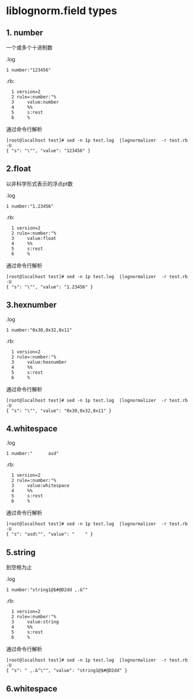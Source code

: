 # liblognorm.field types

##  1. number

一个或多个十进制数

.log

```shell
1 number:"123456"
```

.rb:

``` shell	
  1 version=2
  2 rule=:number:"%
  3     value:number
  4     %%
  5     s:rest
  6     %
```

通过命令行解析

``` shell
[root@localhost test]# sed -n 1p test.log  |lognormalizer  -r test.rb -U
{ "s": "\"", "value": "123456" }
```

## 2.float

以非科学形式表示的浮点pt数

.log

```shell
1 number:"1.23456"
```

.rb:

```shell	
  1 version=2
  2 rule=:number:"%
  3     value:float
  4     %%
  5     s:rest
  6     %
```

通过命令行解析

```shell
[root@localhost test]# sed -n 1p test.log  |lognormalizer  -r test.rb -U
{ "s": "\"", "value": "1.23456" }
```

## 3.hexnumber

.log

```shell
1 number:"0x30,0x32,0x11"
```

.rb:

```shell	
  1 version=2
  2 rule=:number:"%
  3     value:hexnumber
  4     %%
  5     s:rest
  6     %
```

通过命令行解析

```shell
[root@localhost test]# sed -n 1p test.log  |lognormalizer  -r test.rb -U
{ "s": "\"", "value": "0x30,0x32,0x11" }
```

## 4.whitespace

.log

```shell
1 number:"      asd"
```

.rb:

```shell	
  1 version=2
  2 rule=:number:"%
  3     value:whitespace
  4     %%
  5     s:rest
  6     %
```

通过命令行解析

```shell
[root@localhost test]# sed -n 1p test.log  |lognormalizer  -r test.rb -U
{ "s": "asd\"", "value": "    " }
```

## 5.string

到空格为止

.log

```shell
1 number:"string1@$#@D2dd ,.&^"
```

.rb:

```shell	
  1 version=2
  2 rule=:number:"%
  3     value:string
  4     %%
  5     s:rest
  6     %
```

通过命令行解析

```shell
[root@localhost test]# sed -n 1p test.log  |lognormalizer  -r test.rb -U
{ "s": " ,.&^\"", "value": "string1@$#@D2dd" }

```

## 6.whitespace





 